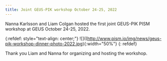 ```yaml
---
title: Joint GEUS-PIK workshop October 24-25, 2022
---
```


Nanna Karlsson and Liam Colgan hosted the first joint GEUS-PIK PISM workshop at GEUS October 24-25, 2022.

{:refdef: style="text-align: center;"}
![]((http://www.pism.io/img/news/geus-pik-workshop-dinner-photo-2022.jpg){:width="50%"}
{: refdef}

Thank you Liam and Nanna for organizing and hosting the workshop.
